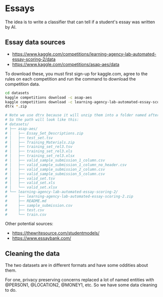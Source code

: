 # Essays

The idea is to write a classifier that can tell if a student's essay was written by AI.

## Essay data sources

- https://www.kaggle.com/competitions/learning-agency-lab-automated-essay-scoring-2/data
- https://www.kaggle.com/competitions/asap-aes/data

To download these, you must first sign-up for kaggle.com, agree to the rules on each competition and run the command to download the competition data.

```sh
cd datasets
kaggle competitions download -c asap-aes
kaggle competitions download -c learning-agency-lab-automated-essay-scoring-2
dtrx *.zip

# Note we use dtrx because it will unzip them into a folder named after the zip file.
# So the path will look like this:
# datasets/
# ├── asap-aes/
# │   ├── Essay_Set_Descriptions.zip
# │   ├── test_set.tsv
# │   ├── Training_Materials.zip
# │   ├── training_set_rel3.tsv
# │   ├── training_set_rel3.xls
# │   ├── training_set_rel3.xlsx
# │   ├── valid_sample_submission_1_column.csv
# │   ├── valid_sample_submission_1_column_no_header.csv
# │   ├── valid_sample_submission_2_column.csv
# │   ├── valid_sample_submission_5_column.csv
# │   ├── valid_set.tsv
# │   ├── valid_set.xls
# │   └── valid_set.xlsx
# └── learning-agency-lab-automated-essay-scoring-2/
#     ├── learning-agency-lab-automated-essay-scoring-2.zip
#     ├── README.md
#     ├── sample_submission.csv
#     ├── test.csv
#     └── train.csv
```

Other potential sources:

- https://thewritesource.com/studentmodels/
- https://www.essaybank.com/


## Cleaning the data

The two datasets are in different formats and have some oddities about them.

For one, privacy preserving concerns replaced a lot of named entities with @PERSON1, @LOCATION2, @MONEY1, etc. So we have some data cleaning to do.

